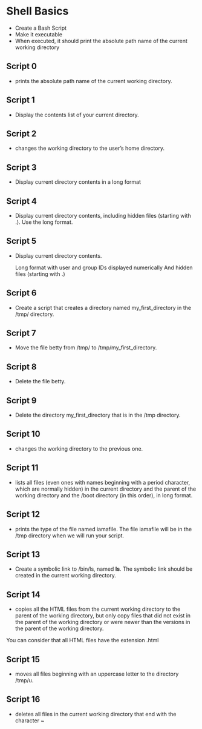 # Shell Basics

- Create a Bash Script
- Make it executable
- When executed, it should print the absolute path name of the current working directory

## Script 0
- prints the absolute path name of the current working directory.

## Script 1
- Display the contents list of your current directory.

## Script 2
- changes the working directory to the user’s home directory.

## Script 3
- Display current directory contents in a long format

## Script 4
- Display current directory contents, including hidden files (starting with .). Use the long format.

## Script 5
- Display current directory contents.

    Long format
    with user and group IDs displayed numerically
    And hidden files (starting with .)

## Script 6
- Create a script that creates a directory named my_first_directory in the /tmp/ directory.

## Script 7
- Move the file betty from /tmp/ to /tmp/my_first_directory.

## Script 8
- Delete the file betty.

## Script 9
- Delete the directory my_first_directory that is in the /tmp directory.

## Script 10
- changes the working directory to the previous one.

## Script 11
- lists all files (even ones with names beginning with a period character, which are normally hidden) in the current directory and the parent of the working directory and the /boot directory (in this order), in long format.

## Script 12
- prints the type of the file named iamafile. The file iamafile will be in the /tmp directory when we will run your script.

## Script 13
- Create a symbolic link to /bin/ls, named __ls__. The symbolic link should be created in the current working directory. 

## Script 14
- copies all the HTML files from the current working directory to the parent of the working directory, but only copy files that did not exist in the parent of the working directory or were newer than the versions in the parent of the working directory.

You can consider that all HTML files have the extension .html

## Script 15
- moves all files beginning with an uppercase letter to the directory /tmp/u.

## Script 16
- deletes all files in the current working directory that end with the character ~
